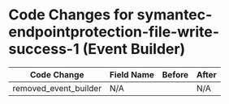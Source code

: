 # Code Changes for symantec-endpointprotection-file-write-success-1 (Event Builder)

| Code Change | Field Name | Before | After |
|-------------|------------|--------|-------|
| removed_event_builder | N/A |  | N/A |
